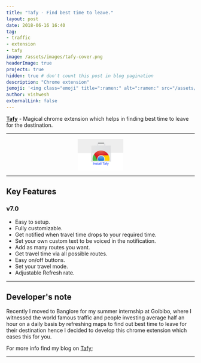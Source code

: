 ```yaml
---
title: "Tafy - Find best time to leave."
layout: post
date: 2018-06-16 16:40
tag: 
- traffic
- extension
- tafy
image: /assets/images/tafy-cover.png
headerImage: true
projects: true
hidden: true # don't count this post in blog pagination
description: "Chrome extension"
jemoji: '<img class="emoji" title=":ramen:" alt=":ramen:" src="/assets/images/leave.png" height="20" width="20" align="absmiddle">'
author: vishwesh
externalLink: false
---
```


[**Tafy**](http://bit.ly/tafy) - Magical chrome extension which helps in finding best time to leave for the destination.

---

<a href="http://bit.ly/tafy" target="_blank" align="center">
  <img style="display: block;
    margin-left: auto;
    margin-right: auto;" width="122.5" height="84" border="0"  src="/assets/images/chromewebstore.png"/>
</a>

---

## Key Features

### v7.0

- Easy to setup.
- Fully customizable.
- Get notified when travel time drops to your required time.
- Set your own custom text to be voiced in the notification.
- Add as many routes you want.
- Get travel time via all possible routes.
- Easy on/off buttons.
- Set your travel mode.
- Adjustable Refresh rate.

---

## Developer's note

Recently I moved to Banglore for my summer internship at Goibibo, where I witnessed the world famous traffic and people investing average half an hour on a daily basis by refreshing maps to find out best time to leave for their destination hence I decided to develop this chrome extension which eases this for you.

For more info find my blog on [Tafy](https://jainkuniya.github.io/tafy-find-best-time-to-leave/);

---
